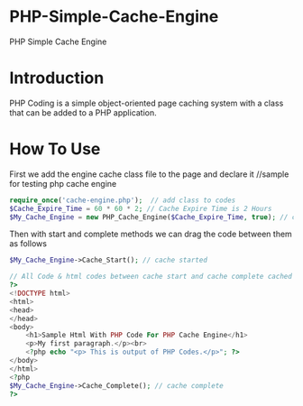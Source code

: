 # PHP-Simple-Cache-Engine
PHP Simple Cache Engine

# Introduction
PHP Coding is a simple object-oriented page caching system with a class that can be added to a PHP application.

# How To Use
First we add the engine cache class file to the page and declare it
//sample for testing php cache engine
```php
require_once('cache-engine.php');  // add class to codes
$Cache_Expire_Time = 60 * 60 * 2; // Cache Expire Time is 2 Hours
$My_Cache_Engine = new PHP_Cache_Engine($Cache_Expire_Time, true); // create cache engine class with loging
```
Then with start and complete methods we can drag the code between them as follows
```php
$My_Cache_Engine->Cache_Start(); // cache started

// All Code & html codes between cache start and cache complete cached in file
?>
<!DOCTYPE html>
<html>
<head>
</head>
<body>
    <h1>Sample Html With PHP Code For PHP Cache Engine</h1>
    <p>My first paragraph.</p><br>
    <?php echo "<p> This is output of PHP Codes.</p>"; ?>
</body>
</html>
<?php
$My_Cache_Engine->Cache_Complete(); // cache complete
?>
```
